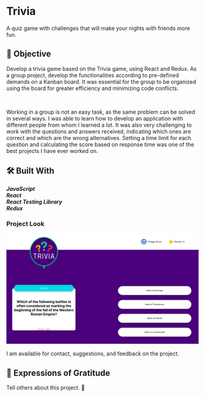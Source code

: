 <h1>Trivia</h1>
<p>A quiz game with challenges that will make your nights with friends more fun.</p>

<h2>🚀 Objective</h2>
<p>Develop a trivia game based on the Trivia game, using React and Redux. As a group project, develop the functionalities according to pre-defined demands on a Kanban board. It was essential for the group to be organized using the board for greater efficiency and minimizing code conflicts.</p><br>
<p>Working in a group is not an easy task, as the same problem can be solved in several ways. I was able to learn how to develop an application with different people from whom I learned a lot. It was also very challenging to work with the questions and answers received, indicating which ones are correct and which are the wrong alternatives. Setting a time limit for each question and calculating the score based on response time was one of the best projects I have ever worked on.</p>


<h2>🛠️ Built With</h2>

<span><strong><em>JavaScript</em></strong></span><br>
<span><strong><em>React</em></strong></span><br>
<span><strong><em>React Testing Library</em></strong></span><br>
<span><strong><em>Redux</em></strong></span><br>

<h3>Project Look</h3>

<img alt="image-readme" src="./github/Trivia-Main-Question.png" title="Trivia-Main-Question"/>

<p>I am available for contact, suggestions, and feedback on the project.</p>

<h2>🎁 Expressions of Gratitude</h2>
<p>Tell others about this project. 📢</p>
